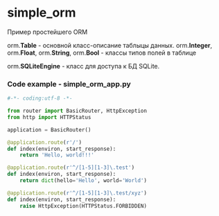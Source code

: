 # simple_orm
Пример простейшего ORM

orm.**Table** - основной класс-описание таблыцы данных.
orm.**Integer**, orm.**Float**, orm.**String**, orm.**Bool** - классы типов полей в таблице

orm.**SQLiteEngine** - класс для доступа к БД SQLite.

### Code example - simple_orm_app.py

```python
#-*- coding:utf-8 -*-

from router import BasicRouter, HttpException
from http import HTTPStatus

application = BasicRouter()

@application.route(r'/')
def index(environ, start_response):
    return 'Hello, world!!!'

@application.route(r'^/[1-5][1-3]\.test')
def index(environ, start_response):
    return dict(hello='Hello', world='World')

@application.route(r'^/[1-5][1-3]\.test/xyz')
def index(environ, start_response):
    raise HttpException(HTTPStatus.FORBIDDEN)
```
